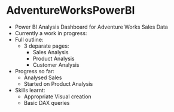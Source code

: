 # AdventureWorksPowerBI
- Power BI Analysis Dashboard for Adventure Works Sales Data
- Currently a work in progress:
- Full outline:
  - 3 deparate pages:
    - Sales Analysis
    - Product Analysis
    - Customer Analysis
- Progress so far:
  - Analysed Sales
  - Started on Product Analysis
- Skills learnt:
  - Appropriate Visual creation
  - Basic DAX queries

